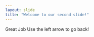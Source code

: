 ```yaml
---
layout: slide
title: "Welcome to our second slide!"
---
```

Great Job
Use the left arrow to go back!
